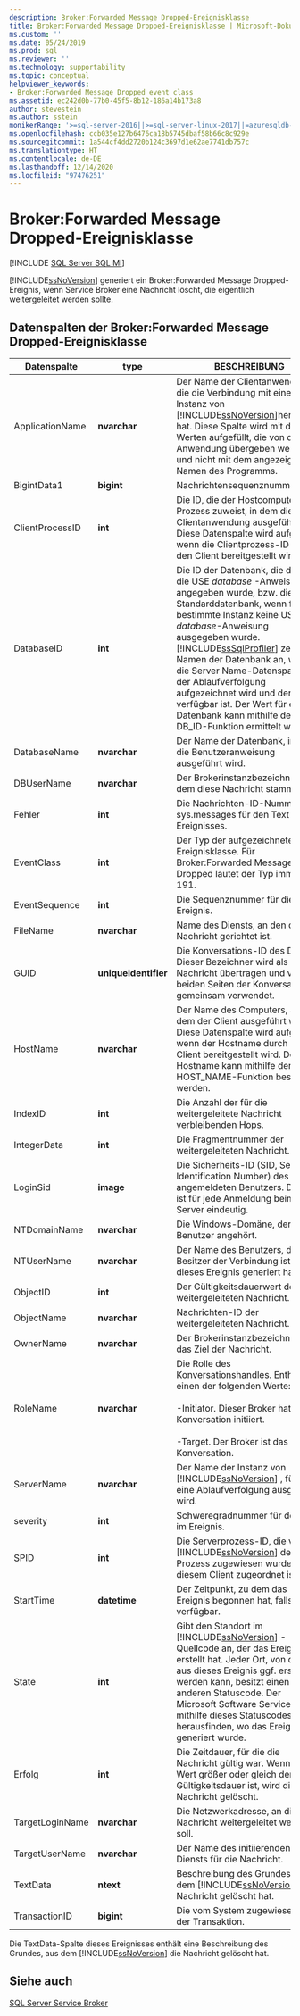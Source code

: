 ```yaml
---
description: Broker:Forwarded Message Dropped-Ereignisklasse
title: Broker:Forwarded Message Dropped-Ereignisklasse | Microsoft-Dokumentation
ms.custom: ''
ms.date: 05/24/2019
ms.prod: sql
ms.reviewer: ''
ms.technology: supportability
ms.topic: conceptual
helpviewer_keywords:
- Broker:Forwarded Message Dropped event class
ms.assetid: ec242d0b-77b0-45f5-8b12-186a14b173a8
author: stevestein
ms.author: sstein
monikerRange: '>=sql-server-2016||>=sql-server-linux-2017||=azuresqldb-mi-current'
ms.openlocfilehash: ccb035e127b6476ca18b5745dbaf58b66c8c929e
ms.sourcegitcommit: 1a544cf4dd2720b124c3697d1e62ae7741db757c
ms.translationtype: HT
ms.contentlocale: de-DE
ms.lasthandoff: 12/14/2020
ms.locfileid: "97476251"
---
```

# <a name="brokerforwarded-message-dropped-event-class"></a>Broker:Forwarded Message Dropped-Ereignisklasse

[!INCLUDE [SQL Server SQL MI](../../includes/applies-to-version/sql-asdbmi.md)]

[!INCLUDE[ssNoVersion](../../includes/ssnoversion-md.md)] generiert ein Broker:Forwarded Message Dropped-Ereignis, wenn Service Broker eine Nachricht löscht, die eigentlich weitergeleitet werden sollte.  
  
## <a name="brokerforwarded-message-dropped-event-class-data-columns"></a>Datenspalten der Broker:Forwarded Message Dropped-Ereignisklasse  
  
|Datenspalte|type|BESCHREIBUNG|Spaltennummer|Filterbar|  
|-----------------|----------|-----------------|-------------------|----------------|  
|ApplicationName|**nvarchar**|Der Name der Clientanwendung, die die Verbindung mit einer Instanz von [!INCLUDE[ssNoVersion](../../includes/ssnoversion-md.md)]hergestellt hat. Diese Spalte wird mit den Werten aufgefüllt, die von der Anwendung übergeben werden, und nicht mit dem angezeigten Namen des Programms.|10|Ja|  
|BigintData1|**bigint**|Nachrichtensequenznummer.|52|Nein|  
|ClientProcessID|**int**|Die ID, die der Hostcomputer dem Prozess zuweist, in dem die Clientanwendung ausgeführt wird. Diese Datenspalte wird aufgefüllt, wenn die Clientprozess-ID durch den Client bereitgestellt wird.|9|Ja|  
|DatabaseID|**int**|Die ID der Datenbank, die durch die USE *database* -Anweisung angegeben wurde, bzw. die ID der Standarddatenbank, wenn für eine bestimmte Instanz keine USE *database*-Anweisung ausgegeben wurde. [!INCLUDE[ssSqlProfiler](../../includes/sssqlprofiler-md.md)] zeigt den Namen der Datenbank an, wenn die Server Name-Datenspalte in der Ablaufverfolgung aufgezeichnet wird und der Server verfügbar ist. Der Wert für eine Datenbank kann mithilfe der DB_ID-Funktion ermittelt werden.|3|Ja|  
|DatabaseName|**nvarchar**|Der Name der Datenbank, in der die Benutzeranweisung ausgeführt wird.|35|Ja|  
|DBUserName|**nvarchar**|Der Brokerinstanzbezeichner, vom dem diese Nachricht stammt.|40|Nein|  
|Fehler|**int**|Die Nachrichten-ID-Nummer in sys.messages für den Text des Ereignisses.|31|Nein|  
|EventClass|**int**|Der Typ der aufgezeichneten Ereignisklasse. Für Broker:Forwarded Message Dropped lautet der Typ immer 191.|27|Nein|  
|EventSequence|**int**|Die Sequenznummer für dieses Ereignis.|51|Nein|  
|FileName|**nvarchar**|Name des Diensts, an den die Nachricht gerichtet ist.|36|Nein|  
|GUID|**uniqueidentifier**|Die Konversations-ID des Dialogs. Dieser Bezeichner wird als Teil der Nachricht übertragen und von beiden Seiten der Konversation gemeinsam verwendet.|54|Nein|  
|HostName|**nvarchar**|Der Name des Computers, auf dem der Client ausgeführt wird. Diese Datenspalte wird aufgefüllt, wenn der Hostname durch den Client bereitgestellt wird. Der Hostname kann mithilfe der HOST_NAME-Funktion bestimmt werden.|8|Ja|  
|IndexID|**int**|Die Anzahl der für die weitergeleitete Nachricht verbleibenden Hops.|24|Nein|  
|IntegerData|**int**|Die Fragmentnummer der weitergeleiteten Nachricht.|25|Nein|  
|LoginSid|**image**|Die Sicherheits-ID (SID, Security Identification Number) des angemeldeten Benutzers. Die SID ist für jede Anmeldung beim Server eindeutig.|41|Ja|  
|NTDomainName|**nvarchar**|Die Windows-Domäne, der der Benutzer angehört.|7|Ja|  
|NTUserName|**nvarchar**|Der Name des Benutzers, der Besitzer der Verbindung ist, die dieses Ereignis generiert hat.|6|Ja|  
|ObjectID|**int**|Der Gültigkeitsdauerwert der weitergeleiteten Nachricht.|22|Nein|  
|ObjectName|**nvarchar**|Nachrichten-ID der weitergeleiteten Nachricht.|34|Nein|  
|OwnerName|**nvarchar**|Der Brokerinstanzbezeichner für das Ziel der Nachricht.|37|Nein|  
|RoleName|**nvarchar**|Die Rolle des Konversationshandles. Enthält einen der folgenden Werte:<br /><br /> -Initiator. Dieser Broker hat die Konversation initiiert.<br /><br /> -Target. Der Broker ist das Ziel der Konversation.|38|Nein|  
|ServerName|**nvarchar**|Der Name der Instanz von [!INCLUDE[ssNoVersion](../../includes/ssnoversion-md.md)] , für die eine Ablaufverfolgung ausgeführt wird.|26|Nein|  
|severity|**int**|Schweregradnummer für den Text im Ereignis.|29|Nein|  
|SPID|**int**|Die Serverprozess-ID, die von [!INCLUDE[ssNoVersion](../../includes/ssnoversion-md.md)] dem Prozess zugewiesen wurde, der diesem Client zugeordnet ist.|12|Ja|  
|StartTime|**datetime**|Der Zeitpunkt, zu dem das Ereignis begonnen hat, falls verfügbar.|14|Ja|  
|State|**int**|Gibt den Standort im [!INCLUDE[ssNoVersion](../../includes/ssnoversion-md.md)] -Quellcode an, der das Ereignis erstellt hat. Jeder Ort, von dem aus dieses Ereignis ggf. erstellt werden kann, besitzt einen anderen Statuscode. Der Microsoft Software Service kann mithilfe dieses Statuscodes herausfinden, wo das Ereignis generiert wurde.|30|Nein|  
|Erfolg|**int**|Die Zeitdauer, für die die Nachricht gültig war. Wenn dieser Wert größer oder gleich der Gültigkeitsdauer ist, wird die Nachricht gelöscht.|23|Nein|  
|TargetLoginName|**nvarchar**|Die Netzwerkadresse, an die die Nachricht weitergeleitet werden soll.|42|Nein|  
|TargetUserName|**nvarchar**|Der Name des initiierenden Diensts für die Nachricht.|39|Nein|  
|TextData|**ntext**|Beschreibung des Grundes, aus dem [!INCLUDE[ssNoVersion](../../includes/ssnoversion-md.md)] die Nachricht gelöscht hat.|1|Ja|  
|TransactionID|**bigint**|Die vom System zugewiesene ID der Transaktion.|4|Nein|  
  
 Die TextData-Spalte dieses Ereignisses enthält eine Beschreibung des Grundes, aus dem [!INCLUDE[ssNoVersion](../../includes/ssnoversion-md.md)] die Nachricht gelöscht hat.  
  
## <a name="see-also"></a>Siehe auch  
 [SQL Server Service Broker](../../database-engine/configure-windows/sql-server-service-broker.md)  
  
  

